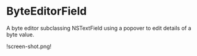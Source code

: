 ByteEditorField
===============

A byte editor subclassing NSTextField using a popover to edit details of a byte value.

!screen-shot.png!